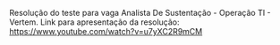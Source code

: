 Resolução do teste para vaga Analista De Sustentação - Operação TI - Vertem.
Link para apresentação da resolução: https://www.youtube.com/watch?v=u7yXC2R9mCM 
